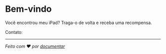 # Bem-vindo

Você encontrou meu iPad? Traga-o de volta e receba uma recompensa.

Contato:<EMAIL>

* * *

_Feito com ❤️ por [documentar](https://docsify.js.org/)_
